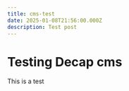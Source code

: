 ```yaml
---
title: cms-test
date: 2025-01-08T21:56:00.000Z
description: Test post
---
```

# Testing Decap cms
This is a test

